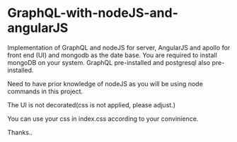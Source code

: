 # GraphQL-with-nodeJS-and-angularJS
Implementation of GraphQL and nodeJS for server, AngularJS and apollo for front end  (UI) and mongodb as the date base.
You are required to install mongoDB on your system.
GraphQL pre-installed and postgresql also pre-installed.

Need to have prior knowledge of nodeJS as you will be using node commands in this project.

The UI is not decorated(css is not applied, please adjust.)

You can use your css in index.css according to your convinience.

Thanks..
